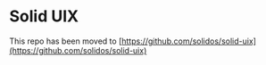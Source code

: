 # Solid UIX 

This repo has been moved to [https://github.com/solidos/solid-uix](https://github.com/solidos/solid-uix)
